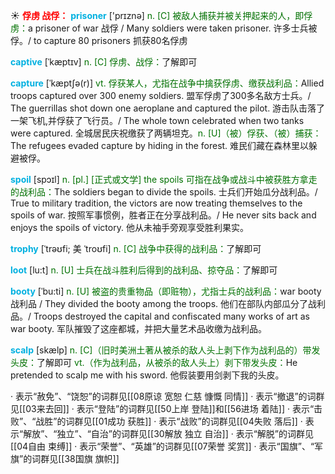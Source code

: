 ☀ <font color="red">**俘虏 战俘：**</font>
<font color="sky blue">**prisoner**</font> ['prɪznə] 
<font color="rgb(227, 108, 9)">n. [C] 被敌人捕获并被关押起来的人，即俘虏：</font>a prisoner of war 战俘 / Many soldiers were taken prisoner. 许多士兵被俘。/ to capture 80 prisoners 抓获80名俘虏
           
<font color="sky blue">**captive**</font> [ˈkæptɪv]
<font color="rgb(227, 108, 9)">n. [C] 俘虏、战俘：</font>了解即可           

<font color="sky blue">**capture**</font> [ˈkæptʃə(r)]
<font color="rgb(227, 108, 9)">vt. 俘获某人，尤指在战争中擒获俘虏、缴获战利品：</font>Allied troops captured over 300 enemy soldiers. 盟军俘虏了300多名敌方士兵。/ The guerrillas shot down one aeroplane and captured the pilot. 游击队击落了一架飞机,并俘获了飞行员。/ The whole town celebrated when two tanks were captured. 全城居民庆祝缴获了两辆坦克。<font color="rgb(227, 108, 9)">n. [U]（被）俘获、（被）捕获：</font>The refugees evaded capture by hiding in the forest. 难民们藏在森林里以躲避被俘。

<font color="sky blue">**spoil**</font> [spɔɪl]
<font color="rgb(227, 108, 9)">n. [pl.] [正式或文学] the spoils 可指在战争或战斗中被获胜方拿走的战利品：</font>The soldiers began to divide the spoils. 士兵们开始瓜分战利品。/ True to military tradition, the victors are now treating themselves to the spoils of war. 按照军事惯例，胜者正在分享战利品。/ He never sits back and enjoys the spoils of victory. 他从未袖手旁观享受胜利果实。

<font color="sky blue">**trophy**</font> [ˈtrəʊfi; 美 ˈtroʊfi]
<font color="rgb(227, 108, 9)">n. [C] 战争中获得的战利品：</font>了解即可
           
<font color="sky blue">**loot**</font> [lu:t]
<font color="rgb(227, 108, 9)">n. [U] 士兵在战斗胜利后得到的战利品、掠夺品：</font>了解即可
           
<font color="sky blue">**booty**</font> [ˈbu:ti]
<font color="rgb(227, 108, 9)">n. [U] 被盗的贵重物品（即赃物），尤指士兵的战利品：</font>war booty 战利品 / They divided the booty among the troops. 他们在部队内部瓜分了战利品。/ Troops destroyed the capital and confiscated many works of art as war booty. 军队摧毁了这座都城，并把大量艺术品收缴为战利品。
           
<font color="sky blue">**scalp**</font> [skælp]
<font color="rgb(227, 108, 9)">n. [C]（旧时美洲土著从被杀的敌人头上剥下作为战利品的）带发头皮：</font>了解即可 <font color="rgb(227, 108, 9)">vt.（作为战利品，从被杀的敌人头上）剥下带发头皮：</font>He pretended to scalp me with his sword. 他假装要用剑剥下我的头皮。

· 表示“赦免”、“饶恕”的词群见[[08原谅 宽恕 仁慈 慷慨 同情]]
· 表示“撤退”的词群见[[03来去回]]
· 表示“登陆”的词群见[[50上岸 登陆]]和[[56进场 着陆]]
· 表示“击败”、“战胜”的词群见[[01成功 获胜]]
· 表示“战败”的词群见[[04失败 落后]]
· 表示“解放”、“独立”、“自治”的词群见[[30解放 独立 自治]]
· 表示“解脱”的词群见[[04自由 束缚]]
· 表示“荣誉”、“英雄”的词群见[[07荣誉 奖赏]]
· 表示“国旗”、“军旗”的词群见[[38国旗 旗帜]]

